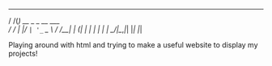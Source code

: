   __ _                 
  / /(_) __ _ _ __ ___  
 / / | |/ _` | '_ ` _ \ 
/ /__| | (_| | | | | | |
\____/_|\__,_|_| |_| |_|

Playing around with html and trying to make a useful website to display my projects!